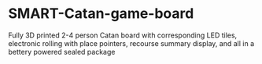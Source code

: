 # SMART-Catan-game-board
Fully 3D printed 2-4 person Catan board with corresponding LED tiles, electronic rolling with place pointers, recourse summary display, and all in a bettery powered sealed package 
